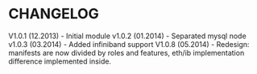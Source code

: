 # CHANGELOG
V1.0.1 (12.2013) - Initial module
v1.0.2 (01.2014) - Separated mysql node
v1.0.3 (03.2014) - Added infiniband support
V1.0.8 (05.2014) - Redesign: manifests are now divided by roles and features, eth/ib implementation difference implemented inside.
